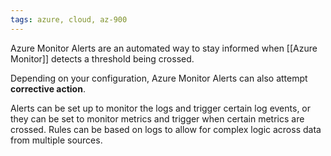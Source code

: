 ```yaml
---
tags: azure, cloud, az-900
---
```

Azure Monitor Alerts are an automated way to stay informed when [[Azure Monitor]] detects a threshold being crossed.

Depending on your configuration, Azure Monitor Alerts can also attempt **corrective action**.

Alerts can be set up to monitor the logs and trigger certain log events, or they can be set to monitor metrics and trigger when certain metrics are crossed. Rules can be based on logs to allow for complex logic across data from multiple sources.

